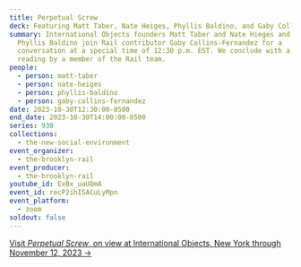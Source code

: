 ```yaml
---
title: Perpetual Screw
deck: Featuring Matt Taber, Nate Heiges, Phyllis Baldino, and Gaby Collins-Fernandez
summary: International Objects founders Matt Taber and Nate Hieges and artist
  Phyllis Baldino join Rail contributor Gaby Collins-Fernandez for a
  conversation at a special time of 12:30 p.m. EST. We conclude with a poetry
  reading by a member of the Rail team.
people:
  - person: matt-taber
  - person: nate-heiges
  - person: phyllis-baldino
  - person: gaby-collins-fernandez
date: 2023-10-30T12:30:00-0500
end_date: 2023-10-30T14:00:00-0500
series: 930
collections:
  - the-new-social-environment
event_organizer:
  - the-brooklyn-rail
event_producer:
  - the-brooklyn-rail
youtube_id: ExBx_uaU8mA
event_id: recP2ihI5ACuLyMpn
event_platform:
  - zoom
soldout: false
---
```

[V﻿isit *Perpetual Screw*, on view at International Objects, New York through November 12, 2023 →](https://objects.international/perpetual-screw)